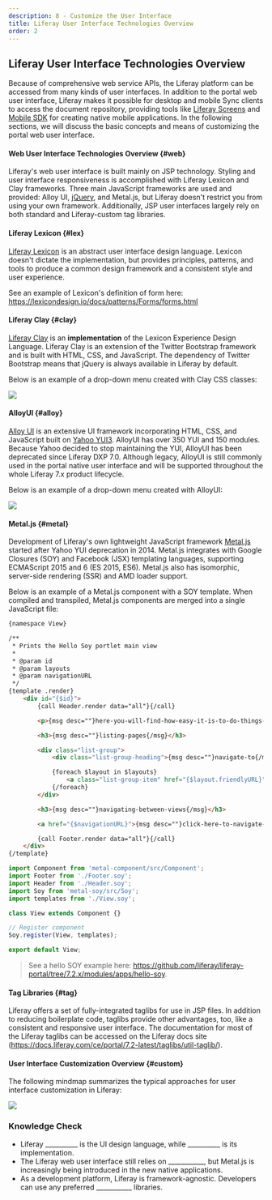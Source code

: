 ```yaml
---
description: 8 - Customize the User Interface
title: Liferay User Interface Technologies Overview
order: 2
---
```


## Liferay User Interface Technologies Overview

Because of comprehensive web service APIs, the Liferay platform can be accessed from many kinds of user interfaces. In addition to the portal web user interface, Liferay makes it possible for desktop and mobile Sync clients to access the document repository, providing tools like [Liferay Screens](https://dev.liferay.com/en/develop/tutorials/-/knowledge_base/7-2/android-apps-with-liferay-screens) and [Mobile SDK](https://dev.liferay.com/en/develop/tutorials/-/knowledge_base/7-2/mobile-sdk) for creating native mobile applications. In the following sections, we will discuss the basic concepts and means of customizing the portal web user interface. 

#### Web User Interface Technologies Overview {#web}

Liferay's web user interface is built mainly on JSP technology. Styling and user interface responsiveness is accomplished with Liferay Lexicon and Clay frameworks. Three main JavaScript frameworks are used and provided: Alloy UI, [jQuery](https://jquery.com), and Metal.js, but Liferay doesn't restrict you from using your own framework. Additionally, JSP user interfaces largely rely on both standard and Liferay-custom tag libraries.

#### Liferay Lexicon {#lex}

[Liferay Lexicon](https://lexicondesign.io) is an abstract user interface design language. Lexicon doesn't dictate the implementation, but provides principles, patterns, and tools to produce a common design framework and a consistent style and user experience.

See an example of Lexicon's definition of form here: https://lexicondesign.io/docs/patterns/Forms/forms.html

#### Liferay Clay {#clay}

[Liferay Clay](https://clayui.com) is an __implementation__ of the Lexicon Experience Design Language. Liferay Clay is an extension of the Twitter Bootstrap framework and is built with HTML, CSS, and JavaScript. The dependency of Twitter Bootstrap means that jQuery is always available in Liferay by default.

Below is an example of a drop-down menu created with Clay CSS classes:

<img src="../images/clay-example.png" style="max-width: 100%;" />

#### AlloyUI {#alloy}

[Alloy UI](http://alloyui.com) is an extensive UI framework incorporating HTML, CSS, and JavaScript built on [Yahoo YUI3](https://yuilibrary.com). AlloyUI has over 350 YUI and 150 modules. Because Yahoo decided to stop maintaining the YUI, AlloyUI has been deprecated since Liferay DXP 7.0. Although legacy, AlloyUI is still commonly used in the portal native user interface and will be supported throughout the whole Liferay 7.x product lifecycle.

Below is an example of a drop-down menu created with AlloyUI:

<img src="../images/alloyui-example.png" style="max-width: 100%;" />

#### Metal.js {#metal}

Development of Liferay's own lightweight JavaScript framework [Metal.js](https://metaljs.com) started after Yahoo YUI deprecation in 2014. Metal.js integrates with Google Closures (SOY) and Facebook (JSX) templating languages, supporting ECMAScript 2015 and 6 (ES 2015, ES6). Metal.js also has isomorphic, server-side rendering (SSR) and AMD loader support.

Below is an example of a Metal.js component with a SOY template. When compiled and transpiled, Metal.js components are merged into a single JavaScript file:

```html
{namespace View}

/**
 * Prints the Hello Soy portlet main view
 *
 * @param id
 * @param layouts
 * @param navigationURL
 */
{template .render}
	<div id="{$id}">
		{call Header.render data="all"}{/call}

		<p>{msg desc=""}here-you-will-find-how-easy-it-is-to-do-things-like{/msg}</p>

		<h3>{msg desc=""}listing-pages{/msg}</h3>

		<div class="list-group">
			<div class="list-group-heading">{msg desc=""}navigate-to{/msg}</div>

			{foreach $layout in $layouts}
				<a class="list-group-item" href="{$layout.friendlyURL}">{$layout.nameCurrentValue}</a>
			{/foreach}
		</div>

		<h3>{msg desc=""}navigating-between-views{/msg}</h3>

		<a href="{$navigationURL}">{msg desc=""}click-here-to-navigate-to-another-view{/msg}</a>

		{call Footer.render data="all"}{/call}
	</div>
{/template}
```

```javascript
import Component from 'metal-component/src/Component';
import Footer from './Footer.soy';
import Header from './Header.soy';
import Soy from 'metal-soy/src/Soy';
import templates from './View.soy';

class View extends Component {}

// Register component
Soy.register(View, templates);

export default View;
```

> See a hello SOY example here: https://github.com/liferay/liferay-portal/tree/7.2.x/modules/apps/hello-soy.

#### Tag Libraries {#tag}

Liferay offers a set of fully-integrated taglibs for use in JSP files. In addition to reducing boilerplate code, taglibs provide other advantages, too, like a consistent and responsive user interface. The documentation for most of the Liferay taglibs can be accessed on the Liferay docs site (https://docs.liferay.com/ce/portal/7.2-latest/taglibs/util-taglib/).

#### User Interface Customization Overview {#custom}

The following mindmap summarizes the typical approaches for user interface customization in Liferay:

<img src="../images/ui-customization-overview.png" style="max-width: 100%;"/>

<div class="summary">
<h3>Knowledge Check</h3>
<ul>
    <li> Liferay __________ is the UI design language, while __________ is its implementation.</li>
    <li>The Liferay web user interface still relies on ___________, but Metal.js is increasingly being introduced in the new native applications.</li>
    <li>As a development platform, Liferay is framework-agnostic. Developers can use any preferred ___________ libraries.</li>
</ul>
</div>